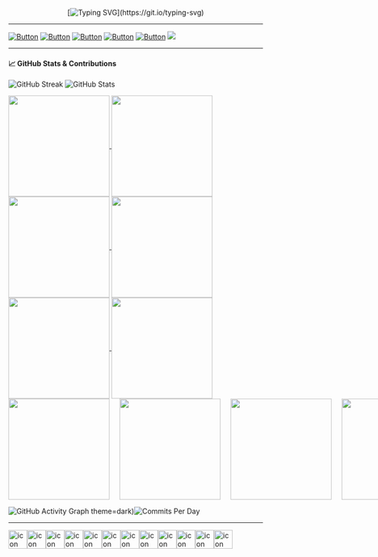 <div align="center">
  
[![Typing SVG](https://readme-typing-svg.demolab.com?font=hack&size=32&pause=1000&color=00910d&random=false&width=555&height=80&lines=Hello+there+I'm+iceman404;Welcome+to+my+Github+Profile...)](https://git.io/typing-svg)
  
</div>



---
 [![Button](https://img.shields.io/badge/About-Me-008491)](https://github.com/iceman404/iceman404/blob/main/AboutMe.md) [![Button](https://img.shields.io/badge/Technical-Skills-910083)](https://github.com/iceman404/iceman404/blob/main/TechnicalSkills.md) [![Button](https://img.shields.io/badge/My-Strengths-910c00)](https://github.com/iceman404/iceman404/blob/main/MyStrengths.md) [![Button](https://img.shields.io/badge/Let's-Connect-00910d)](https://github.com/iceman404/iceman404/blob/main/LetsConnect.md) [![Button](https://img.shields.io/badge/Happy-Coding-003b91)](https://github.com/iceman404) ![](https://komarev.com/ghpvc/?username=iceman404&style=flat-square&#008597)
<!--
## 📚 Open Source Contributions
I'm an active contributor to the open-source community and believe in the importance of giving back. You'll find some of my contributions and projects here on GitHub.
--->
<!---
iceman404/iceman404 is a ✨ special ✨ repository because its `README.md` (this file) appears on your GitHub profile.
You can click the Preview link to take a look at your changes.
`Happy coding! ✨` 
--->


---
#### 📈 GitHub Stats & Contributions

![GitHub Streak](https://streak-stats.demolab.com/?user=iceman404&theme=dark&hide_border=true)
![GitHub Stats](https://github-readme-stats.vercel.app/api?username=iceman404&show_icons=true&theme=dark&hide_border=true)

<a href="https://github.com/iceman404">
  <img height="200" align="center" src="https://streak-stats.demolab.com/?user=iceman404&theme=dark&hide_border=true" />
</a>
<a href="https://github.com/iceman404">
  <img height="200" align="center" src="https://github-readme-stats.vercel.app/api?username=iceman404&show_icons=true&theme=dark&hide_border=true" />
</a>
<a href="https://github.com/iceman404">
  <img height="200" align="center" src="https://github-readme-activity-graph.vercel.app/graph?username=iceman404&theme=github-dark&hide_border=true" />
</a>
<a href="https://github.com/iceman404">
  <img height="200" align="center" src="https://github-profile-summary-cards.vercel.app/api/cards/productive-time?username=iceman404&theme=github_dark" />
</a>


<a href="https://github.com/anuraghazra/github-readme-stats">
  <img height=200 align="center" src="https://github-readme-stats.vercel.app/api?username=anuraghazra" />
</a>
<a href="https://github.com/anuraghazra/convoychat">
  <img height=200 align="center" src="https://github-readme-stats.vercel.app/api/top-langs?username=anuraghazra&layout=compact&langs_count=8&card_width=320" />
</a>

<div style="display: flex; justify-content: space-evenly; align-items: center; gap: 20px;">
  <!-- Streak Stats -->
  <a href="https://github.com/iceman404">
    <img height="200" align="center" src="https://streak-stats.demolab.com/?user=iceman404&theme=dark&hide_border=true" />
  </a>
  
  <!-- GitHub Stats -->
  <a href="https://github.com/iceman404">
    <img height="200" align="center" src="https://github-readme-stats.vercel.app/api?username=iceman404&show_icons=true&theme=dark&hide_border=true" />
  </a>
  
  <!-- GitHub Activity Graph -->
  <a href="https://github.com/iceman404">
    <img height="200" align="center" src="https://github-readme-activity-graph.vercel.app/graph?username=iceman404&theme=github-dark&hide_border=true" />
  </a>
  
  <!-- Commits Per Day -->
  <a href="https://github.com/iceman404">
    <img height="200" align="center" src="https://github-profile-summary-cards.vercel.app/api/cards/productive-time?username=iceman404&theme=github_dark" />
  </a>
</div>

![GitHub Activity Graph](https://github-readme-activity-graph.vercel.app/graph?username=iceman404&theme=github-dark&hide_border=true)
theme=dark)![Commits Per Day](https://github-profile-summary-cards.vercel.app/api/cards/productive-time?username=iceman404&theme=github_dark)

---

<div style="display: flex; align-items: flex-start;"><img src="https://techstack-generator.vercel.app/github-icon.svg" alt="icon" width="37" height="37" /><img src="https://techstack-generator.vercel.app/python-icon.svg" alt="icon" width="37" height="37" /><img src="https://techstack-generator.vercel.app/cpp-icon.svg" alt="icon" width="37" height="37" /><img src="https://techstack-generator.vercel.app/mysql-icon.svg" alt="icon" width="37" height="37" /><img src="https://techstack-generator.vercel.app/java-icon.svg" alt="icon" width="37" height="37" /><img src="https://techstack-generator.vercel.app/raspberrypi-icon.svg" alt="icon" width="37" height="37" /><img src="https://techstack-generator.vercel.app/aws-icon.svg" alt="icon" width="37" height="37" /><img src="https://techstack-generator.vercel.app/django-icon.svg" alt="icon" width="37" height="37" /><img src="https://techstack-generator.vercel.app/kubernetes-icon.svg" alt="icon" width="37" height="37" /><img src="https://techstack-generator.vercel.app/docker-icon.svg" alt="icon" width="37" height="37" /><img src="https://techstack-generator.vercel.app/nginx-icon.svg" alt="icon" width="37" height="37" /><img src="https://techstack-generator.vercel.app/restapi-icon.svg" alt="icon" width="37" height="37" /></div>

